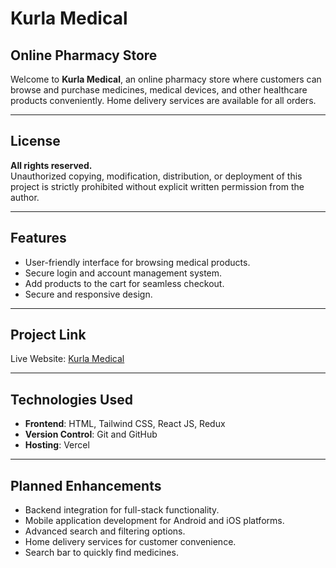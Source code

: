 # **Kurla Medical**  
## **Online Pharmacy Store**  

Welcome to **Kurla Medical**, an online pharmacy store where customers can browse and purchase medicines, medical devices, and other healthcare products conveniently. Home delivery services are available for all orders.  

---

## **License**  
**All rights reserved.**  
Unauthorized copying, modification, distribution, or deployment of this project is strictly prohibited without explicit written permission from the author.  

---

## **Features**  
- User-friendly interface for browsing medical products.  
- Secure login and account management system.
- Add products to the cart for seamless checkout.  
- Secure and responsive design.  

---

## **Project Link**  
Live Website: [Kurla Medical](https://kurla-medical.vercel.app/)  

---

## **Technologies Used**  
- **Frontend**: HTML, Tailwind CSS, React JS, Redux  
- **Version Control**: Git and GitHub  
- **Hosting**: Vercel  

---

## **Planned Enhancements**  
- Backend integration for full-stack functionality.  
- Mobile application development for Android and iOS platforms.  
- Advanced search and filtering options.  
- Home delivery services for customer convenience.
- Search bar to quickly find medicines.
